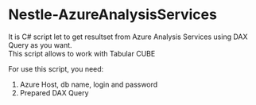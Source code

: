 # Nestle-AzureAnalysisServices
It is C# script let to get resultset from Azure Analysis Services using DAX Query as you want.  
This script allows to work with Tabular CUBE 

For use this script, you need:

1. Azure Host, db name, login and password 
2. Prepared DAX Query
